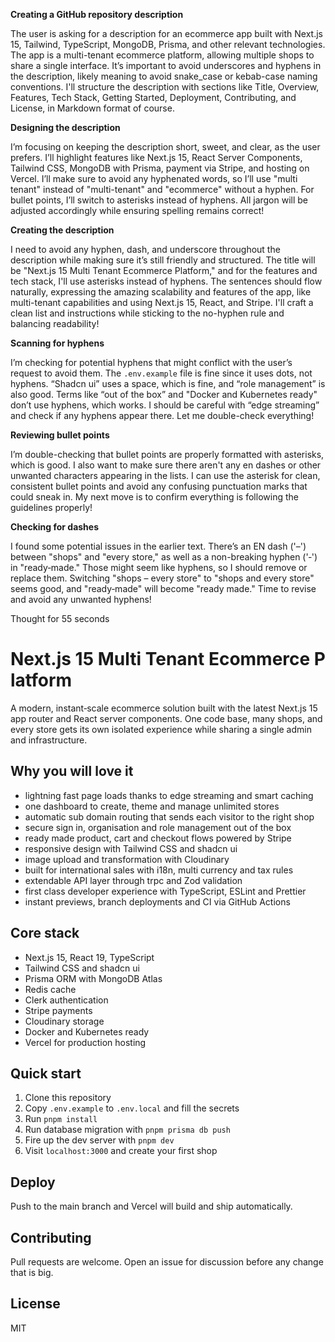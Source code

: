 **Creating a GitHub repository description**

The user is asking for a description for an ecommerce app built with Next.js 15, Tailwind, TypeScript, MongoDB, Prisma, and other relevant technologies. The app is a multi-tenant ecommerce platform, allowing multiple shops to share a single interface. It’s important to avoid underscores and hyphens in the description, likely meaning to avoid snake\_case or kebab-case naming conventions. I'll structure the description with sections like Title, Overview, Features, Tech Stack, Getting Started, Deployment, Contributing, and License, in Markdown format of course.

**Designing the description**

I’m focusing on keeping the description short, sweet, and clear, as the user prefers. I’ll highlight features like Next.js 15, React Server Components, Tailwind CSS, MongoDB with Prisma, payment via Stripe, and hosting on Vercel. I’ll make sure to avoid any hyphenated words, so I’ll use "multi tenant" instead of "multi-tenant" and "ecommerce" without a hyphen. For bullet points, I’ll switch to asterisks instead of hyphens. All jargon will be adjusted accordingly while ensuring spelling remains correct!

**Creating the description**

I need to avoid any hyphen, dash, and underscore throughout the description while making sure it’s still friendly and structured. The title will be "Next.js 15 Multi Tenant Ecommerce Platform," and for the features and tech stack, I'll use asterisks instead of hyphens. The sentences should flow naturally, expressing the amazing scalability and features of the app, like multi-tenant capabilities and using Next.js 15, React, and Stripe. I'll craft a clean list and instructions while sticking to the no-hyphen rule and balancing readability!

**Scanning for hyphens**

I’m checking for potential hyphens that might conflict with the user’s request to avoid them. The `.env.example` file is fine since it uses dots, not hyphens. “Shadcn ui” uses a space, which is fine, and “role management” is also good. Terms like “out of the box” and "Docker and Kubernetes ready" don’t use hyphens, which works. I should be careful with “edge streaming” and check if any hyphens appear there. Let me double-check everything!


**Reviewing bullet points**

I’m double-checking that bullet points are properly formatted with asterisks, which is good. I also want to make sure there aren't any en dashes or other unwanted characters appearing in the lists. I can use the asterisk for clean, consistent bullet points and avoid any confusing punctuation marks that could sneak in. My next move is to confirm everything is following the guidelines properly!

**Checking for dashes**

I found some potential issues in the earlier text. There’s an EN dash ('–') between "shops" and "every store," as well as a non-breaking hyphen ('‑') in "ready‑made." Those might seem like hyphens, so I should remove or replace them. Switching "shops – every store" to "shops and every store" seems good, and "ready‑made" will become "ready made." Time to revise and avoid any unwanted hyphens!


Thought for 55 seconds


# Next.js 15 Multi Tenant Ecommerce Platform

A modern, instant‑scale ecommerce solution built with the latest Next.js 15 app router and React server components. One code base, many shops, and every store gets its own isolated experience while sharing a single admin and infrastructure.

## Why you will love it

* lightning fast page loads thanks to edge streaming and smart caching
* one dashboard to create, theme and manage unlimited stores
* automatic sub domain routing that sends each visitor to the right shop
* secure sign in, organisation and role management out of the box
* ready made product, cart and checkout flows powered by Stripe
* responsive design with Tailwind CSS and shadcn ui
* image upload and transformation with Cloudinary
* built for international sales with i18n, multi currency and tax rules
* extendable API layer through trpc and Zod validation
* first class developer experience with TypeScript, ESLint and Prettier
* instant previews, branch deployments and CI via GitHub Actions

## Core stack

* Next.js 15, React 19, TypeScript
* Tailwind CSS and shadcn ui
* Prisma ORM with MongoDB Atlas
* Redis cache
* Clerk authentication
* Stripe payments
* Cloudinary storage
* Docker and Kubernetes ready
* Vercel for production hosting

## Quick start

1. Clone this repository
2. Copy `.env.example` to `.env.local` and fill the secrets
3. Run `pnpm install`
4. Run database migration with `pnpm prisma db push`
5. Fire up the dev server with `pnpm dev`
6. Visit `localhost:3000` and create your first shop

## Deploy

Push to the main branch and Vercel will build and ship automatically.

## Contributing

Pull requests are welcome. Open an issue for discussion before any change that is big.

## License

MIT
